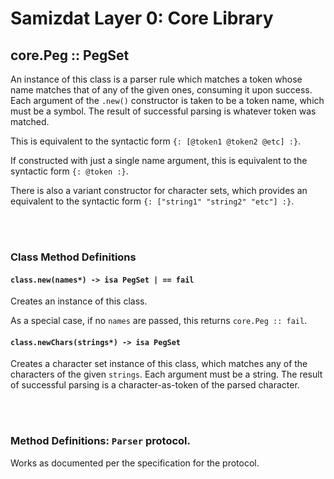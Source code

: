 Samizdat Layer 0: Core Library
==============================

core.Peg :: PegSet
------------------

An instance of this class is a parser rule which matches a token whose name
matches that of any of the given ones, consuming it upon success.
Each argument of the `.new()` constructor is taken to be a token name, which
must be a symbol. The result of successful parsing is whatever token was
matched.

This is equivalent to the syntactic form `{: [@token1 @token2 @etc] :}`.

If constructed with just a single name argument, this is equivalent to the
syntactic form `{: @token :}`.

There is also a variant constructor for character sets, which provides an
equivalent to the syntactic form `{: ["string1" "string2" "etc"] :}`.


<br><br>
### Class Method Definitions

#### `class.new(names*) -> isa PegSet | == fail`

Creates an instance of this class.

As a special case, if no `names` are passed, this returns `core.Peg :: fail`.

#### `class.newChars(strings*) -> isa PegSet`

Creates a character set instance of this class, which matches any of the
characters of the given `strings`. Each argument must be a string. The result
of successful parsing is a character-as-token of the parsed character.


<br><br>
### Method Definitions: `Parser` protocol.

Works as documented per the specification for the protocol.
